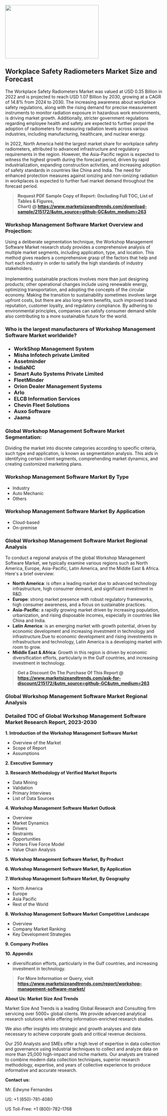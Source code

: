 <p><img class="alignnone size-medium wp-image-20088" src="https://ffe5etoiles.com/wp-content/uploads/2024/12/MST1-300x171.png" alt="" width="300" height="171" /></p><h2>Workplace Safety Radiometers Market Size and Forecast</h2><p>The Workplace Safety Radiometers Market was valued at USD 0.35 Billion in 2022 and is projected to reach USD 1.07 Billion by 2030, growing at a CAGR of 14.8% from 2024 to 2030. The increasing awareness about workplace safety regulations, along with the rising demand for precise measurement instruments to monitor radiation exposure in hazardous work environments, is driving market growth. Additionally, stricter government regulations regarding employee health and safety are expected to further propel the adoption of radiometers for measuring radiation levels across various industries, including manufacturing, healthcare, and nuclear energy.</p><p>In 2022, North America held the largest market share for workplace safety radiometers, attributed to advanced infrastructure and regulatory requirements in the region. However, the Asia-Pacific region is expected to witness the highest growth during the forecast period, driven by rapid industrialization, expanding construction activities, and increasing adoption of safety standards in countries like China and India. The need for enhanced protection measures against ionizing and non-ionizing radiation in workplaces is expected to further fuel market demand throughout the forecast period.</p></p><blockquote id="" class=""><strong>Request PDF Sample Copy of Report: (Including Full TOC, List of Tables &amp; Figures, Chart)&nbsp;@&nbsp;<strong><a href="https://www.marketsizeandtrends.com/download-sample/215172/&utm_source=github-GC&utm_medium=263" target="_blank">https://www.marketsizeandtrends.com/download-sample/215172/&utm_source=github-GC&utm_medium=263</a></strong></strong></blockquote><h3 id="" class="">Workshop Management Software Market&nbsp;Overview and Projection:</h3><p id="" class="">Using a deliberate segmentation technique, the Workshop Management Software Market research study provides a comprehensive analysis of multiple market segments, including application, type, and location. This method gives readers a comprehensive grasp of the factors that help and hurt each industry in order to satisfy the high standards of industry stakeholders. <br /> <br />Implementing sustainable practices involves more than just designing products; other operational changes include using renewable energy, optimizing transportation, and adopting the concepts of the circular economy. Making the transition to sustainability sometimes involves large upfront costs, but there are also long-term benefits, such improved brand reputation, customer loyalty, and regulatory compliance. By adhering to environmental principles, companies can satisfy consumer demand while also contributing to a more sustainable future for the world.</p><h3 id="" class="">Who is the largest manufacturers of&nbsp;Workshop Management Software Market worldwide?</h3><h3 class=""><p><ul><li>WorkShop Management System </li><li> Misha Infotech private Limited </li><li> Assetminder </li><li> IndiaNIC </li><li> Smart Auto Systems Private Limited </li><li> FleetMinder </li><li> Orion Dealer Management Systems </li><li> Arlo </li><li> ELCB Information Services </li><li> Chevin Fleet Solutions </li><li> Auxo Software </li><li> Jaama</li></ul></p></h3><h3 id="" class="">Global&nbsp;Workshop Management Software Market Segmentation:</h3><p id="" class="">Dividing the market into discrete categories according to specific criteria, such type and application, is known as segmentation analysis. This aids in identifying certain client segments, comprehending market dynamics, and creating customized marketing plans.</p><h3 id="" class="">Workshop Management Software Market&nbsp;By Type</h3><p><p><ul><li>Industry</li><li> Auto Mechanic</li><li> Others</p></li></ul></p></p><h3 id="" class="">Workshop Management Software Market&nbsp;By Application</h3><p class=""><p><ul><li>Cloud-based</li><li> On-premise</li></ul></p></p><h3 id="" class="">Global Workshop Management Software Market Regional Analysis</h3><p id="" class="">To conduct a regional analysis of the global Workshop Management Software Market, we typically examine various regions such as North America, Europe, Asia-Pacific, Latin America, and the Middle East &amp; Africa. Here's a brief overview:</p><ul><li><strong>North America</strong>: is often a leading market due to advanced technology infrastructure, high consumer demand, and significant investment in R&amp;D.</li><li><strong>Europe</strong>: strong market presence with robust regulatory frameworks, high consumer awareness, and a focus on sustainable practices.</li><li><strong>Asia-Pacific</strong>: a rapidly growing market driven by increasing population, urbanization, and rising disposable incomes, especially in countries like China and India.</li><li><strong>Latin America</strong>: is an emerging market with growth potential, driven by economic development and increasing investment in technology and infrastructure.Due to economic development and rising investments in infrastructure and technology, Latin America is a developing market with room to grow.</li><li><strong>Middle East &amp; Africa</strong>: Growth in this region is driven by economic diversification efforts, particularly in the Gulf countries, and increasing investment in technology.</li></ul><blockquote id="" class=""><strong>Get a Discount On The Purchase Of This Report @ <strong><a href="https://www.marketsizeandtrends.com/ask-for-discount/215172/&utm_source=github-GC&utm_medium=263" target="_blank">https://www.marketsizeandtrends.com/ask-for-discount/215172/&utm_source=github-GC&utm_medium=263</a></strong></strong></blockquote><h3 id="" class="">Global Workshop Management Software Market Regional Analysis</h3><h3 id="" class="">Detailed TOC of Global Workshop Management Software Market Research Report, 2023-2030</h3><p id="" class=""><strong>1. Introduction of the Workshop Management Software Market</strong></p><ul><li>Overview of the Market</li><li>Scope of Report</li><li>Assumptions</li></ul><p id="" class=""><strong>2. Executive Summary</strong></p><p id="" class=""><strong>3. Research Methodology of Verified Market Reports</strong></p><ul><li>Data Mining</li><li>Validation</li><li>Primary Interviews</li><li>List of Data Sources</li></ul><p id="" class=""><strong>4. Workshop Management Software Market Outlook</strong></p><ul><li>Overview</li><li>Market Dynamics</li><li>Drivers</li><li>Restraints</li><li>Opportunities</li><li>Porters Five Force Model</li><li>Value Chain Analysis</li></ul><p id="" class=""><strong>5. Workshop Management Software Market, By Product</strong></p><p id="" class=""><strong>6. Workshop Management Software Market, By Application</strong></p><p id="" class=""><strong>7. Workshop Management Software Market, By Geography</strong></p><ul><li>North America</li><li>Europe</li><li>Asia Pacific</li><li>Rest of the World</li></ul><p id="" class=""><strong>8. Workshop Management Software Market Competitive Landscape</strong></p><ul><li>Overview</li><li>Company Market Ranking</li><li>Key Development Strategies</li></ul><p id="" class=""><strong>9. Company Profiles</strong></p><p id="" class=""><strong>10. Appendix</strong></p><ul><li>diversification efforts, particularly in the Gulf countries, and increasing investment in technology.</li></ul><blockquote id="" class=""><strong>For More Information or Query, visit <strong><strong><a href="https://www.marketsizeandtrends.com/report/workshop-management-software-market/" target="_blank">https://www.marketsizeandtrends.com/report/workshop-management-software-market/</a></strong></strong></strong></blockquote><p id="" class=""><strong>About Us: Market Size And Trends</strong></p><p id="" class="">Market Size And Trends is a leading Global Research and Consulting firm servicing over 5000+ global clients. We provide advanced analytical research solutions while offering information-enriched research studies.</p><p id="" class="">We also offer insights into strategic and growth analyses and data necessary to achieve corporate goals and critical revenue decisions.</p><p id="" class="">Our 250 Analysts and SMEs offer a high level of expertise in data collection and governance using industrial techniques to collect and analyze data on more than 25,000 high-impact and niche markets. Our analysts are trained to combine modern data collection techniques, superior research methodology, expertise, and years of collective experience to produce informative and accurate research.</p><p id="" class=""><strong>Contact us:</strong></p><p id="" class="">Mr. Edwyne Fernandes</p><p id="" class="">US: +1 (650)-781-4080</p><p id="" class="">US Toll-Free: +1 (800)-782-1768</p>
